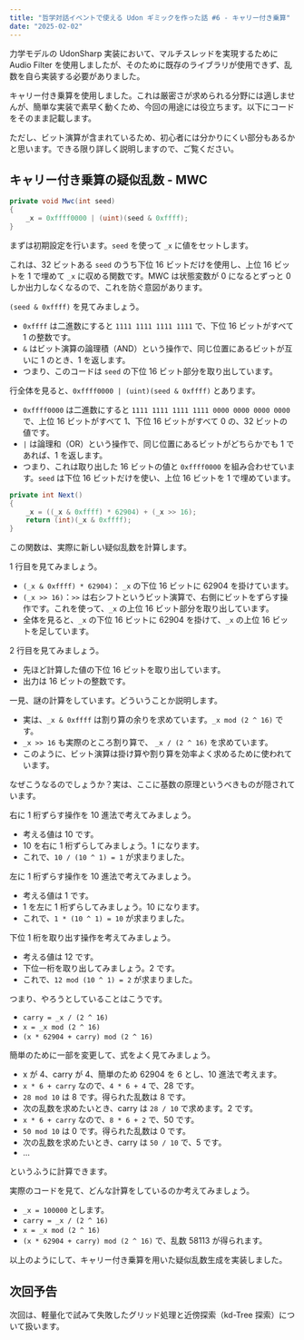 ```yaml
---
title: "哲学対話イベントで使える Udon ギミックを作った話 #6 - キャリー付き乗算"
date: "2025-02-02"
---
```


力学モデルの UdonSharp 実装において、マルチスレッドを実現するために Audio Filter を使用しましたが、そのために既存のライブラリが使用できず、乱数を自ら実装する必要がありました。

キャリー付き乗算を使用しました。これは厳密さが求められる分野には適しませんが、簡単な実装で素早く動くため、今回の用途には役立ちます。以下にコードをそのまま記載します。

ただし、ビット演算が含まれているため、初心者には分かりにくい部分もあるかと思います。できる限り詳しく説明しますので、ご覧ください。

## キャリー付き乗算の疑似乱数 - MWC

```cs
private void Mwc(int seed)
{
    _x = 0xffff0000 | (uint)(seed & 0xffff);
}
```

まずは初期設定を行います。`seed` を使って `_x` に値をセットします。

これは、32 ビットある `seed` のうち下位 16 ビットだけを使用し、上位 16 ビットを 1 で埋めて `_x` に収める関数です。MWC は状態変数が 0 になるとずっと 0 しか出力しなくなるので、これを防ぐ意図があります。

`(seed & 0xffff)` を見てみましょう。

- `0xffff` は二進数にすると `1111 1111 1111 1111` で、下位 16 ビットがすべて 1 の整数です。
- `&` はビット演算の論理積（AND）という操作で、同じ位置にあるビットが互いに 1 のとき、1 を返します。
- つまり、このコードは `seed` の下位 16 ビット部分を取り出しています。

行全体を見ると、`0xffff0000 | (uint)(seed & 0xffff)` とあります。

- `0xffff0000` は二進数にすると `1111 1111 1111 1111 0000 0000 0000 0000` で、上位 16 ビットがすべて 1、下位 16 ビットがすべて 0 の、32 ビットの値です。
- `|` は論理和（OR）という操作で、同じ位置にあるビットがどちらかでも 1 であれば、1 を返します。
- つまり、これは取り出した 16 ビットの値と `0xffff0000` を組み合わせています。`seed` は下位 16 ビットだけを使い、上位 16 ビットを 1 で埋めています。

```cs
private int Next()
{
	_x = ((_x & 0xffff) * 62904) + (_x >> 16);
	return (int)(_x & 0xffff);
}
```

この関数は、実際に新しい疑似乱数を計算します。

1 行目を見てみましょう。

- `(_x & 0xffff) * 62904)`： `_x` の下位 16 ビットに 62904 を掛けています。
- `(_x >> 16)`：`>>` は右シフトというビット演算で、右側にビットをずらす操作です。これを使って、`_x` の上位 16 ビット部分を取り出しています。
- 全体を見ると、`_x` の下位 16 ビットに 62904 を掛けて、`_x` の上位 16 ビットを足しています。

2 行目を見てみましょう。

- 先ほど計算した値の下位 16 ビットを取り出しています。
- 出力は 16 ビットの整数です。

一見、謎の計算をしています。どういうことか説明します。

- 実は、`_x & 0xffff` は割り算の余りを求めています。`_x mod (2 ^ 16)` です。
- `_x >> 16` も実際のところ割り算で、 `_x / (2 ^ 16)` を求めています。
- このように、ビット演算は掛け算や割り算を効率よく求めるために使われています。

なぜこうなるのでしょうか？実は、ここに基数の原理というべきものが隠されています。

右に 1 桁ずらす操作を 10 進法で考えてみましょう。

- 考える値は 10 です。
- 10 を右に 1 桁ずらしてみましょう。1 になります。
- これで、`10 / (10 ^ 1) = 1` が求まりました。

左に 1 桁ずらす操作を 10 進法で考えてみましょう。

- 考える値は 1 です。
- 1 を左に 1 桁ずらしてみましょう。10 になります。
- これで、`1 * (10 ^ 1) = 10` が求まりました。

下位 1 桁を取り出す操作を考えてみましょう。

- 考える値は 12 です。
- 下位一桁を取り出してみましょう。2 です。
- これで、`12 mod (10 ^ 1) = 2` が求まりました。

つまり、やろうとしていることはこうです。

- `carry = _x / (2 ^ 16)`
- `x = _x mod (2 ^ 16)`
- `(x * 62904 + carry) mod (2 ^ 16)`

簡単のために一部を変更して、式をよく見てみましょう。

- x が 4、carry が 4、簡単のため 62904 を 6 とし、10 進法で考えます。
- `x * 6 + carry` なので、`4 * 6 + 4` で、28 です。
- `28 mod 10` は 8 です。得られた乱数は 8 です。
- 次の乱数を求めたいとき、carry は `28 / 10` で求めます。2 です。
- `x * 6 + carry` なので、`8 * 6 + 2` で、50 です。
- `50 mod 10` は 0 です。得られた乱数は 0 です。
- 次の乱数を求めたいとき、carry は `50 / 10` で、5 です。
- ...

というふうに計算できます。

実際のコードを見て、どんな計算をしているのか考えてみましょう。

- `_x = 100000` とします。
- `carry = _x / (2 ^ 16)`
- `x = _x mod (2 ^ 16)`
- `(x * 62904 + carry) mod (2 ^ 16)` で、乱数 58113 が得られます。

以上のようにして、キャリー付き乗算を用いた疑似乱数生成を実装しました。

## 次回予告

次回は、軽量化で試みて失敗したグリッド処理と近傍探索（kd-Tree 探索）について扱います。
